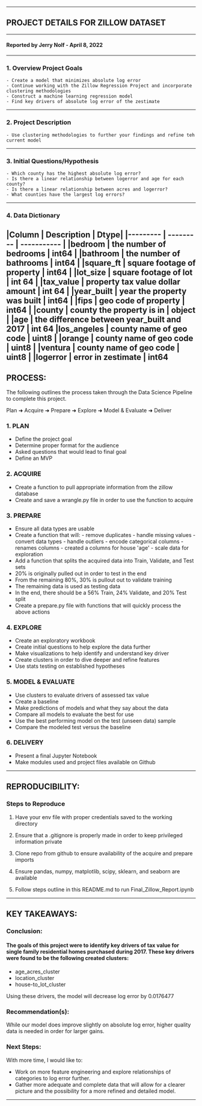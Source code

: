 ---- 
## PROJECT DETAILS FOR ZILLOW DATASET
---- 
#### Reported by Jerry Nolf  -  April 8, 2022
---- 
### 1. Overview Project Goals
    - Create a model that minimizes absolute log error
    - Continue working with the Zillow Regression Project and incorporate clustering methodologies
    - Construct a machine learning regression model
    - Find key drivers of absolute log error of the zestimate
---- 
### 2. Project Description
    - Use clustering methodologies to further your findings and refine teh current model
---- 
### 3. Initial Questions/Hypothesis

    - Which county has the highest absolute log error?
    - Is there a linear relationship between logerror and age for each county?
    - Is there a linear relationship between acres and logerror?
    - What counties have the largest log errors?
---- 
### 4. Data Dictionary 
   |Column | Description | Dtype|
    |--------- | --------- | ----------- |
    |bedroom | the number of bedrooms | int64 |
    |bathroom | the number of bathrooms | int64 |
    |square_ft | square footage of property | int64 |
    |lot_size | square footage of lot | int 64 |
    |tax_value | property tax value dollar amount | int 64 |
    |year_built | year the property was built | int64 |
    |fips | geo code of property | int64 |
    |county | county the property is in | object |
    |age | the difference between year_built and 2017 | int 64
    |los_angeles | county name of geo code  | uint8 |
    |orange | county name of geo code | uint8 |
    |ventura | county name of geo code | uint8 |
    |logerror | error in zestimate | int64
---- 
## PROCESS:
The following outlines the process taken through the Data Science Pipeline to complete this project.  

Plan ➜ Acquire ➜ Prepare ➜ Explore ➜ Model & Evaluate ➜ Deliver

### 1. PLAN
- Define the project goal
- Determine proper format for the audience
- Asked questions that would lead to final goal
- Define an MVP


### 2. ACQUIRE
- Create a function to pull appropriate information from the zillow database
- Create and save a wrangle.py file in order to use the function to acquire


### 3. PREPARE
- Ensure all data types are usable
- Create a function that  will:
        - remove duplicates
        - handle missing values
        - convert data types
        - handle outliers
        - encode categorical columns
        - renames columns
        - created a columns for house 'age'
        - scale data for exploration
- Add a function that splits the acquired data into Train, Validate, and Test sets
- 20% is originally pulled out in order to test in the end
- From the remaining 80%, 30% is pullout out to validate training
- The remaining data is used as testing data
- In the end, there should be a 56% Train, 24% Validate, and 20% Test split 
- Create a prepare.py file with functions that will quickly process the above actions


### 4. EXPLORE
- Create an exploratory workbook
- Create initial questions to help explore the data further
- Make visualizations to help identify and understand key driver
- Create clusters in order to dive deeper and refine features
- Use stats testing on established hypotheses


### 5. MODEL & EVALUATE
- Use clusters to evaluate drivers of assessed tax value
- Create a baseline
- Make predictions of models and what they say about the data
- Compare all models to evaluate the best for use
- Use the best performing model on the test (unseen data) sample
- Compare the modeled test versus the baseline


### 6. DELIVERY
- Present a final Jupyter Notebook
- Make modules used and project files available on Github

 ---- 
## REPRODUCIBILITY: 
	
### Steps to Reproduce
1. Have your env file with proper credentials saved to the working directory

2. Ensure that a .gitignore is properly made in order to keep privileged information private

3. Clone repo from github to ensure availability of the acquire and prepare imports

4. Ensure pandas, numpy, matplotlib, scipy, sklearn, and seaborn are available

5. Follow steps outline in this README.md to run Final_Zillow_Report.ipynb


---- 
## KEY TAKEAWAYS:

### Conclusion:
#### The goals of this project were to identify key drivers of tax value for single family residential homes purchased during 2017. These key drivers were found to be the following created clusters:

- age_acres_cluster
- location_cluster
- house-to_lot_cluster

 Using these drivers, the model will decrease log error by 0.0176477

### Recommendation(s):
While our model does improve slightly on absolute log error, higher quality data is needed in order for larger gains.

### Next Steps:
With more time, I would like to:

- Work on more feature engineering and explore relationships of categories to log error further.
- Gather more adequate and complete data that will allow for a clearer picture and the possibility for a more refined and detailed model. 

---- 